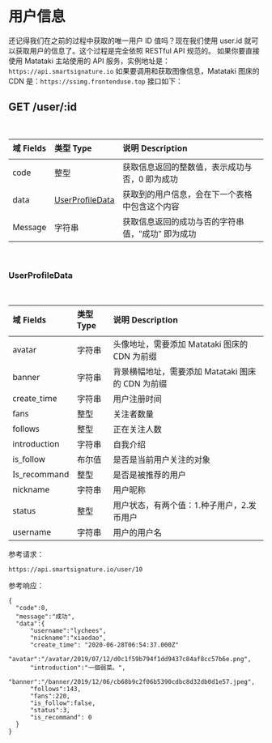 # 用户信息

还记得我们在之前的过程中获取的唯一用户 ID 值吗？现在我们使用 user.id 就可以获取用户的信息了。这个过程是完全依照 RESTful API 规范的。
如果你要直接使用 Matataki 主站使用的 API 服务，实例地址是：`https://api.smartsignature.io`
如果要调用和获取图像信息，Matataki 图床的 CDN 是：`https://ssimg.frontenduse.top`
接口如下：

## GET /user/:id

<style>
pre {
  overflow-x: scroll;
}
</style>

<br>

<style>
table th:first-of-type {
    width: 15%;
}
table th:nth-of-type(2) {
    width: 15%;
}
table th:nth-of-type(3) {
    width: 80%;
}
th{
    font-family: 'Segoe UI', Tahoma, Geneva, Verdana, sans-serif;
    padding-bottom: 10px;
}
td {
    font-weight: 400;
    font-family: 'Segoe UI', Tahoma, Geneva, Verdana, sans-serif;
}
</style>

| 域 Fields | 类型 Type                           | 说明 Description                                  |
| :-------- | :---------------------------------- | :------------------------------------------------ |
| code      | 整型                                | 获取信息返回的整数值，表示成功与否，0 即为成功    |
| data      | [UserProfileData](#UserProfileData) | 获取到的用户信息，会在下一个表格中包含这个内容    |
| Message   | 字符串                              | 获取信息返回的成功与否的字符串值，"成功" 即为成功 |

<br>

### UserProfileData

<br>

| 域 Fields    | 类型 Type | 说明 Description                                  |
| :----------- | :-------- | :------------------------------------------------ |
| avatar       | 字符串    | 头像地址，需要添加 Matataki 图床的 CDN 为前缀     |
| banner       | 字符串    | 背景横幅地址，需要添加 Matataki 图床的 CDN 为前缀 |
| create_time  | 字符串    | 用户注册时间                                      |
| fans         | 整型      | 关注者数量                                        |
| follows      | 整型      | 正在关注人数                                      |
| introduction | 字符串    | 自我介绍                                          |
| is_follow    | 布尔值    | 是否是当前用户关注的对象                          |
| Is_recommand | 整型      | 是否是被推荐的用户                                |
| nickname     | 字符串    | 用户昵称                                          |
| status       | 整型      | 用户状态，有两个值：1.种子用户，2.发币用户        |
| username     | 字符串    | 用户的用户名                                      |

参考请求：

```
https://api.smartsignature.io/user/10
```

参考响应：

```
{
  "code":0,
  "message":"成功",
  "data":{
      "username":"lychees",
      "nickname":"xiaodao",
      "create_time": "2020-06-28T06:54:37.000Z"
      "avatar":"/avatar/2019/07/12/d0c1f59b794f1dd9437c84af8cc57b6e.png",
      "introduction":"一個弱菜。",
      "banner":"/banner/2019/12/06/cb68b9c2f06b5390cdbc8d32db0d1e57.jpeg",
      "follows":143,
      "fans":220,
      "is_follow":false,
      "status":3,
      "is_recommand": 0
  }
}
```

